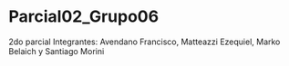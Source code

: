 # Parcial02_Grupo06
2do parcial
Integrantes: Avendano Francisco, Matteazzi Ezequiel, Marko Belaich y Santiago Morini